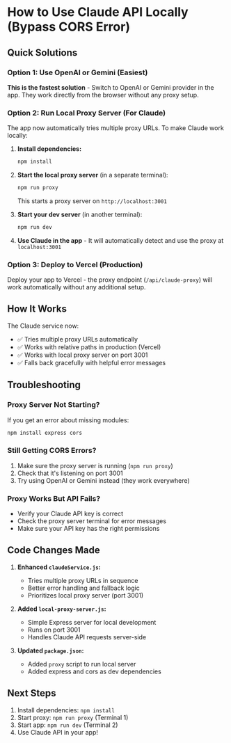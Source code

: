 # How to Use Claude API Locally (Bypass CORS Error)

## Quick Solutions

### Option 1: Use OpenAI or Gemini (Easiest)
**This is the fastest solution** - Switch to OpenAI or Gemini provider in the app. They work directly from the browser without any proxy setup.

### Option 2: Run Local Proxy Server (For Claude)

The app now automatically tries multiple proxy URLs. To make Claude work locally:

1. **Install dependencies:**
   ```bash
   npm install
   ```

2. **Start the local proxy server** (in a separate terminal):
   ```bash
   npm run proxy
   ```
   This starts a proxy server on `http://localhost:3001`

3. **Start your dev server** (in another terminal):
   ```bash
   npm run dev
   ```

4. **Use Claude in the app** - It will automatically detect and use the proxy at `localhost:3001`

### Option 3: Deploy to Vercel (Production)

Deploy your app to Vercel - the proxy endpoint (`/api/claude-proxy`) will work automatically without any additional setup.

## How It Works

The Claude service now:
- ✅ Tries multiple proxy URLs automatically
- ✅ Works with relative paths in production (Vercel)
- ✅ Works with local proxy server on port 3001
- ✅ Falls back gracefully with helpful error messages

## Troubleshooting

### Proxy Server Not Starting?

If you get an error about missing modules:
```bash
npm install express cors
```

### Still Getting CORS Errors?

1. Make sure the proxy server is running (`npm run proxy`)
2. Check that it's listening on port 3001
3. Try using OpenAI or Gemini instead (they work everywhere)

### Proxy Works But API Fails?

- Verify your Claude API key is correct
- Check the proxy server terminal for error messages
- Make sure your API key has the right permissions

## Code Changes Made

1. **Enhanced `claudeService.js`:**
   - Tries multiple proxy URLs in sequence
   - Better error handling and fallback logic
   - Prioritizes local proxy server (port 3001)

2. **Added `local-proxy-server.js`:**
   - Simple Express server for local development
   - Runs on port 3001
   - Handles Claude API requests server-side

3. **Updated `package.json`:**
   - Added `proxy` script to run local server
   - Added express and cors as dev dependencies

## Next Steps

1. Install dependencies: `npm install`
2. Start proxy: `npm run proxy` (Terminal 1)
3. Start app: `npm run dev` (Terminal 2)
4. Use Claude API in your app!

